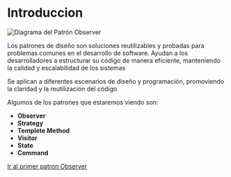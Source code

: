 # Introduccion 

![Diagrama del Patrón Observer](/img/descarga.jpeg)

Los patrones de diseño son soluciones reutilizables y probadas para problemas comunes en el desarrollo de software. Ayudan a los desarrolladores a estructurar su código de manera eficiente, manteniendo la calidad y escalabilidad de los sistemas

Se aplican a diferentes escenarios de diseño y programación, promoviendo la claridad y la reutilización del código

Algumos de los patrones que estaremos viendo son:

- **Observer**
- **Strategy**
- **Templete Method**
- **Visitor**  
- **State**
- **Command**
<!-- <div className="container">
<Heading as="h1" className="hero__title">
  {/* {siteConfig.title} */}
</Heading>
{/* <p className="hero__subtitle">{siteConfig.tagline}</p> */}
<div className={styles.buttons}>
          <Link
            className="button button--secondary button--lg"
            to="/docs/patrones_de_diseño/observer">
            Aprende patrones AQUI
          </Link>
</div>
</div> -->
[Ir al primer patron Observer](./patrones_de_diseño/observer.md)